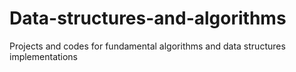 # Data-structures-and-algorithms
Projects and codes for fundamental algorithms and data structures implementations

